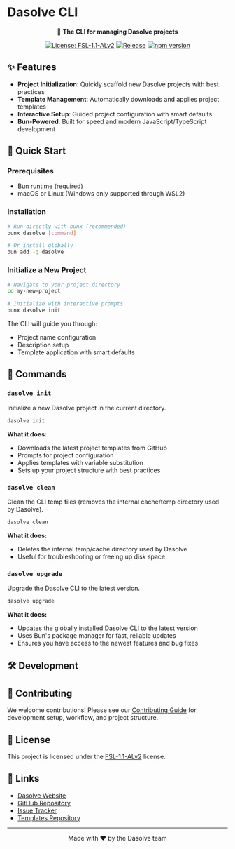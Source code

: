 # Dasolve CLI

<div align="center">

🚀 **The CLI for managing Dasolve projects**

[![License: FSL-1.1-ALv2](https://img.shields.io/badge/License-FSL--1.1--ALv2-blue.svg)](LICENSE.md)
[![Release](https://github.com/dasolve/cli/actions/workflows/release.yml/badge.svg)](https://github.com/dasolve/cli/actions/workflows/release.yml)
[![npm version](https://badge.fury.io/js/dasolve.svg)](https://www.npmjs.com/package/dasolve)

</div>

## ✨ Features

- **Project Initialization**: Quickly scaffold new Dasolve projects with best practices
- **Template Management**: Automatically downloads and applies project templates
- **Interactive Setup**: Guided project configuration with smart defaults
- **Bun-Powered**: Built for speed and modern JavaScript/TypeScript development

## 🚀 Quick Start

### Prerequisites

- [Bun](https://bun.sh) runtime (required)
- macOS or Linux (Windows only supported through WSL2)

### Installation

```bash
# Run directly with bunx (recommended)
bunx dasolve [command]

# Or install globally
bun add -g dasolve
```

### Initialize a New Project

```bash
# Navigate to your project directory
cd my-new-project

# Initialize with interactive prompts
bunx dasolve init
```

The CLI will guide you through:

- Project name configuration
- Description setup
- Template application with smart defaults

## 📖 Commands

### `dasolve init`

Initialize a new Dasolve project in the current directory.

```bash
dasolve init
```

**What it does:**

- Downloads the latest project templates from GitHub
- Prompts for project configuration
- Applies templates with variable substitution
- Sets up your project structure with best practices

### `dasolve clean`

Clean the CLI temp files (removes the internal cache/temp directory used by Dasolve).

```bash
dasolve clean
```

**What it does:**

- Deletes the internal temp/cache directory used by Dasolve
- Useful for troubleshooting or freeing up disk space

### `dasolve upgrade`

Upgrade the Dasolve CLI to the latest version.

```bash
dasolve upgrade
```

**What it does:**

- Updates the globally installed Dasolve CLI to the latest version
- Uses Bun's package manager for fast, reliable updates
- Ensures you have access to the newest features and bug fixes

## 🛠️ Development

## 🤝 Contributing

We welcome contributions! Please see our [Contributing Guide](CONTRIBUTING.md) for development setup, workflow, and project structure.

## 📄 License

This project is licensed under the [FSL-1.1-ALv2](LICENSE) license.

## 🔗 Links

- [Dasolve Website](https://dasolve.com)
- [GitHub Repository](https://github.com/dasolve/cli)
- [Issue Tracker](https://github.com/dasolve/cli/issues)
- [Templates Repository](https://github.com/dasolve/templates)

---

<div align="center">
Made with ❤️ by the Dasolve team
</div>
